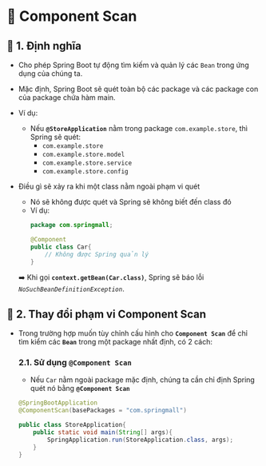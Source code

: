 # 🌱 Component Scan
## **📌 1. Định nghĩa**
- Cho phép Spring Boot tự động tìm kiếm và quản lý các `Bean` trong ứng dụng của chúng ta.

- Mặc định, Spring Boot sẽ quét toàn bộ các package và các package con của package chứa hàm main.

- Ví dụ:
    - Nếu **`@StoreApplication`** nằm trong package `com.example.store`, thì Spring sẽ quét:
        - `com.example.store`
        - `com.example.store.model`
        - `com.example.store.service`
        - `com.example.store.config`

- Điều gì sẽ xảy ra khi một class nằm ngoài phạm vi quét
    - Nó sẽ không được quét và Spring sẽ không biết đến class đó
    - Ví dụ:
        ```java
        package com.springmall;

        @Component
        public class Car{
            // Không được Spring quản lý
        }
        ```
    ➡️ Khi gọi **`context.getBean(Car.class)`**, Spring sẽ báo lỗi *`NoSuchBeanDefinitionException`*.

## **🔹 2. Thay đổi phạm vi Component Scan**
- Trong trường hợp muốn tùy chỉnh cấu hình cho **`Component Scan`** để chỉ tìm kiểm các **`Bean`** trong một package nhất định, có 2 cách:

    ### 2.1. Sử dụng **`@Component Scan`**
    - Nếu `Car` nằm ngoài package mặc định, chúng ta cần chỉ định Spring quét nó bằng **`@Component Scan`**
    ```java
    @SpringBootApplication
    @ComponentScan(basePackages = "com.springmall")

    public class StoreApplication{
        public static void main(String[] args){
            SpringApplication.run(StoreApplication.class, args);
        }
    }
    ```